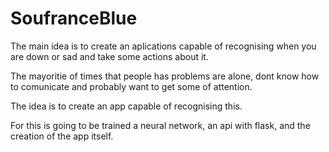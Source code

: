 # SoufranceBlue
The main idea is to create an aplications capable of recognising when you are down or sad and take some actions about it.

The mayoritie of times that people has problems are alone, dont know how to comunicate and probably want to get some of attention.

The idea is to create an app capable of recognising this.

For this is going to be trained a neural network, an api with flask, and the creation of the app itself.